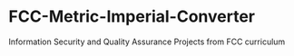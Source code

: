 # FCC-Metric-Imperial-Converter
Information Security and Quality Assurance Projects from FCC curriculum
